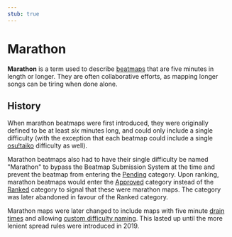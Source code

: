 ```yaml
---
stub: true
---
```


# Marathon

**Marathon** is a term used to describe [beatmaps](/wiki/Beatmap) that are five minutes in length or longer. They are often collaborative efforts, as mapping longer songs can be tiring when done alone.

## History

When marathon beatmaps were first introduced, they were originally defined to be at least *six* minutes long, and could only include a single difficulty (with the exception that each beatmap could include a single [osu!taiko](/wiki/Game_mode/osu!taiko) difficulty as well).

Marathon beatmaps also had to have their single difficulty be named "Marathon" to bypass the Beatmap Submission System at the time and prevent the beatmap from entering the [Pending](/wiki/Beatmap/Category#work-in-progress-and-pending) category. Upon ranking, marathon beatmaps would enter the [Approved](/wiki/Beatmap/Category#approved) category instead of the [Ranked](/wiki/Beatmap/Category#ranked) category to signal that these were marathon maps. The category was later abandoned in favour of the Ranked category.

Marathon maps were later changed to include maps with five minute [drain times](/wiki/Gameplay/Drain_time) and allowing [custom difficulty naming](/wiki/Ranking_Criteria/Difficulty_naming). This lasted up until the more lenient spread rules were introduced in 2019.

<!-- TODO: Add links and stuff -->
